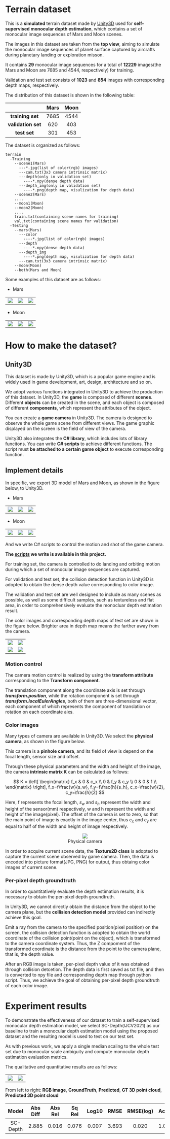 # Terrain dataset
This is a **simulated** terrain dataset made by [Unity3D](https://unity.com/) used for **self-supervised monocular depth estimation**, which contains a set of monocular image sequences of Mars and Moon scenes.

The images in this dataset are taken from the **top view**, aiming to simulate the monocular image sequences of planet surface captured by aircrafts during planetary landing or exploration misson.

It contains **29** monocular image sequences for a total of **12229** images(the Mars and Moon are 7685 and 4544, respectively) for training.

Validation and test set consists of **1023** and **854** images with corresponding depth maps, respectively.

The distribution of this dataset is shown in the following table:

| | Mars | Moon |
| :------: | :------: | :------: |
|__training set__|7685|4544|
|__validation set__|620|403|
|__test set__|301|453|

The dataset is organized as follows:

    terrain
      -Training
        --scene1(Mars)
          ---*.jpg(list of color(rgb) images)
          ---cam.txt(3x3 camera intrinsic matrix)
          ---depth(only in validation set)
            ----*.npy(dense depth data)
          ---depth_img(only in validation set)
            ----*.png(depth map, visulization for depth data)
        --scene2(Mars)
        ....
        --moon1(Moon)
        --moon2(Moon)
        ....
        train.txt(containing scene names for training)
        val.txt(containing scene names for validation)
      -Testing
        --mars(Mars)
          ---color
            ----*.jpg(list of color(rgb) images)
          ---depth
            ----*.npy(dense depth data)
          ---depth_img
            ----*.png(depth map, visulization for depth data)
          ---cam.txt(3x3 camera intrinsic matrix)
        --moon(Moon)
        --both(Mars and Moon)
        
Some examples of this dataset are as follows:

- Mars

<table>
    <tr>
        <td ><center><img src="https://github.com/MJF-shen/Terrain_dataset/blob/main/image/mars1.jpg" ></center></td>
        <td ><center><img src="https://github.com/MJF-shen/Terrain_dataset/blob/main/image/mars2.jpg" ></center></td>
        <td ><center><img src="https://github.com/MJF-shen/Terrain_dataset/blob/main/image/mars3.jpg" ></center></td>
    </tr>
</table>

- Moon

<table>
    <tr>
        <td ><center><img src="https://github.com/MJF-shen/Terrain_dataset/blob/main/image/moon1.jpg" ></center></td>
        <td ><center><img src="https://github.com/MJF-shen/Terrain_dataset/blob/main/image/moon2.jpg" ></center></td>
        <td ><center><img src="https://github.com/MJF-shen/Terrain_dataset/blob/main/image/moon3.jpg" ></center></td>
    </tr>
</table>

# How to make the dataset?
## Unity3D

This dataset is made by Unity3D, which is a popular game engine and is widely used in game development, art, design, architecture and so on.

We adopt various functions integrated in Unity3D to achieve the production of this dataset. In Unity3D, the **game** is composed of different **scenes**. Different **objects** can be created in the scene, and each object is composed of different **components**, which represent the attributes of the object.

You can create a **game camera** in Unity3D. The camera is designed to observe the whole game scene from different views. The game graphic displayed on the screen is the field of view of the camera.

Unity3D also integrates the **C# library**, which includes lots of library funcitons. You can write **C# scripts** to achieve different functions. The script must **be attached to a certain game object** to execute corresponding function.

## Implement details

In specific, we export 3D model of Mars and Moon, as shown in the figure below, to Unity3D. 

- Mars

<table>
    <tr>
        <td ><center><img src="https://github.com/MJF-shen/Terrain_dataset/blob/main/image/Mars1.png" ></center></td>
        <td ><center><img src="https://github.com/MJF-shen/Terrain_dataset/blob/main/image/Mars2.png" ></center></td>
        <td ><center><img src="https://github.com/MJF-shen/Terrain_dataset/blob/main/image/Mars3.png" ></center></td>
    </tr>
</table>

- Moon

<table>
    <tr>
        <td ><center><img src="https://github.com/MJF-shen/Terrain_dataset/blob/main/image/Moon1.png" ></center></td>
        <td ><center><img src="https://github.com/MJF-shen/Terrain_dataset/blob/main/image/Moon2.png" ></center></td>
        <td ><center><img src="https://github.com/MJF-shen/Terrain_dataset/blob/main/image/Moon3.png" ></center></td>
    </tr>
</table>

And we write C# scripts to control the motion and shot of the game camera. 

**The [scripts](https://github.com/MJF-shen/Terrain_dataset/tree/main/C%23%20script) we write is available in this project.**

For training set, the camera is controlled to do landing and orbiting motion during which a set of monocular image sequences are captured.

For validation and test set, the collision detection function in Unity3D is adopted to obtain the dense depth value corresponding to color image.

The validation and test set are well designed to include as many scenes as possible, as well as some difficult samples, such as textureless and flat area, in order to comprehensively evaluate the monocluar depth estimation result.

The color images and corresponding depth maps of test set are shown in the figure below. Brighter area in depth map means the farther away from the camera.

<table>
    <tr>
        <td ><center><img src="https://github.com/MJF-shen/Terrain_dataset/blob/main/image/color1.jpg" ></center></td>
        <td ><center><img src="https://github.com/MJF-shen/Terrain_dataset/blob/main/image/depth1.png" ></center></td>
    </tr>
    <tr>
        <td ><center><img src="https://github.com/MJF-shen/Terrain_dataset/blob/main/image/color2.jpg" ></center></td>
        <td ><center><img src="https://github.com/MJF-shen/Terrain_dataset/blob/main/image/depth2.png" ></center></td>
    </tr>
</table>

### Motion control

The camera motion control is realized by using the **transform attribute** corresponding to the **Transform component**. 

The translation component along the coordinate axis is set through ***transform.position***, while the rotation component is set through ***transform.localEulerAngles***, both of them are three-dimensional vector, each component of which represents the component of translation or rotation on each coordinate aixs.

### Color images

Many types of camera are available in Unity3D. We select the **physical camera**, as shown in the figure below.

This camera is a **pinhole camera**, and its field of view is depend on the focal length, sensor size and offset.

Through these physical parameters and the width and height of the image, the camera **intrinsic matrix K** can be calculated as follows:

$$
K = 
\left[
\begin{matrix}
f_x & 0 & c_x \\
0 & f_y & c_y \\
0 & 0 & 1 \\
\end{matrix}
\right],
f_x=f\frac{w}{s_w}, 
f_y=f\frac{h}{s_h}, 
c_x=\frac{w}{2}, 
c_y=\frac{h}{2}
$$

Here, f represents the focal length, $s_w$ and $s_h$ represent the width and height of the sensor(mm) respectively, w and h represent the width and height of the image(pixel). The offset of the camera is set to zero, so that the main point of image is exactly in the image center, thus $c_x$ and $c_y$ are equal to half of the width and height of image respectively.

<div align=center>
<img src="https://github.com/MJF-shen/Terrain_dataset/blob/main/image/camera.png">
<br>Physical camera</div>

In order to acquire current scene data, the **Texture2D class** is adopted to capture the current scene observed by game camera. Then, the data is encoded into picture format(JPG, PNG) for output, thus obtaing color images of current scene.

### Per-pixel depth groundtruth

In order to quantitatively evaluate the depth estimation results, it is necessary to obtain the per-pixel depth groundtruth.

In Unity3D, we cannot directly obtain the distance from the object to the camera plane, but the **collision detection model** provided can indirectly achieve this goal.

Emit a ray from the camera to the specified position(pixel position) on the screen, the collision detection function is adopted to obtain the world coordinate of the collision point(point on the object), which is transformed to the camera coordinate system. Thus, the Z compoment of the transformed coordinate is the distance from the point to the camera plane, that is, the depth value.

After an RGB image is taken, per-pixel depth value of it was obtained through collision detcetion.
The depth data is first saved as txt file, and then is converted to npy file and corresponding depth map through python script.
Thus, we achieve the goal of obtaining per-pixel depth groundtruth of each color image.

# Experiment results

To demonstrate the effectiveness of our dataset to train a self-supervised monocular depth estimation model, we select SC-Depth(IJCV2021) as our baseline to train a monocular depth estimation model using the proposed dataset and the resulting model is used to test on our test set.

As with previous work, we apply a single median scaling to the whole test set due to monocular scale ambiguity and compute monocular depth estimation evaluation metrics.

The qualitative and quantitative results are as follows:

<table>
    <tr>
        <td ><center><img src="https://github.com/MJF-shen/Terrain_dataset/blob/main/image/result1.png" ></center></td>
        <td ><center><img src="https://github.com/MJF-shen/Terrain_dataset/blob/main/image/result2.png" ></center></td>
    </tr>
</table>

From left to right: **RGB image**, **GroundTruth**, **Predicted**, **GT 3D point cloud**, **Predicted 3D point cloud**

|  Model   | Abs Diff| Abs Rel | Sq Rel | Log10 | RMSE  | RMSE(log) | Acc.1 | Acc.2 | Acc.3 |
|:--------:|:-------:|:-------:|:------:|:-----:|:-----:|:---------:|:-----:|:-----:|:-----:|
| SC-Depth | 2.885   | 0.016   | 0.076  | 0.007 | 3.693 | 0.020     | 1.000 | 1.000 | 1.000 |

